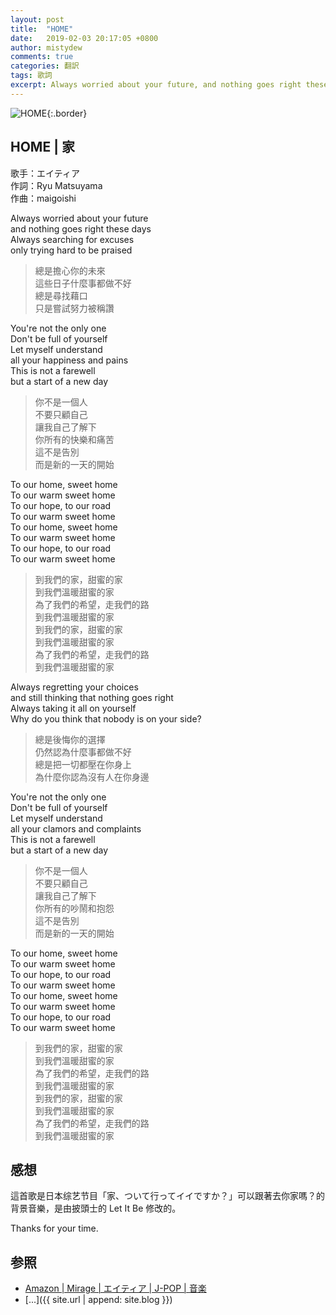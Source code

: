 ```yaml
---
layout: post
title:  "HOME"
date:   2019-02-03 20:17:05 +0800
author: mistydew
comments: true
categories: 翻訳
tags: 歌詞
excerpt: Always worried about your future, and nothing goes right these days. Always searching for excuses, only trying hard to be praised
---
```

![HOME](https://raw.githubusercontent.com/mistydew/misc/master/cover/MIRAGE.jpg){:.border}

## HOME | 家

歌手：エイティア<br>
作詞：Ryu Matsuyama<br>
作曲：maigoishi

Always worried about your future<br>
and nothing goes right these days<br>
Always searching for excuses<br>
only trying hard to be praised

> 總是擔心你的未來<br>
> 這些日子什麼事都做不好<br>
> 總是尋找藉口<br>
> 只是嘗試努力被稱讚

You're not the only one<br>
Don't be full of yourself<br>
Let myself understand<br>
all your happiness and pains<br>
This is not a farewell<br>
but a start of a new day

> 你不是一個人<br>
> 不要只顧自己<br>
> 讓我自己了解下<br>
> 你所有的快樂和痛苦<br>
> 這不是告別<br>
> 而是新的一天的開始

To our home, sweet home<br>
To our warm sweet home<br>
To our hope, to our road<br>
To our warm sweet home<br>
To our home, sweet home<br>
To our warm sweet home<br>
To our hope, to our road<br>
To our warm sweet home

> 到我們的家，甜蜜的家<br>
> 到我們溫暖甜蜜的家<br>
> 為了我們的希望，走我們的路<br>
> 到我們溫暖甜蜜的家<br>
> 到我們的家，甜蜜的家<br>
> 到我們溫暖甜蜜的家<br>
> 為了我們的希望，走我們的路<br>
> 到我們溫暖甜蜜的家

Always regretting your choices<br>
and still thinking that nothing goes right<br>
Always taking it all on yourself<br>
Why do you think that nobody is on your side?

> 總是後悔你的選擇<br>
> 仍然認為什麼事都做不好<br>
> 總是把一切都壓在你身上<br>
> 為什麼你認為沒有人在你身邊

You're not the only one<br>
Don't be full of yourself<br>
Let myself understand<br>
all your clamors and complaints<br>
This is not a farewell<br>
but a start of a new day

> 你不是一個人<br>
> 不要只顧自己<br>
> 讓我自己了解下<br>
> 你所有的吵鬧和抱怨<br>
> 這不是告別<br>
> 而是新的一天的開始

To our home, sweet home<br>
To our warm sweet home<br>
To our hope, to our road<br>
To our warm sweet home<br>
To our home, sweet home<br>
To our warm sweet home<br>
To our hope, to our road<br>
To our warm sweet home

> 到我們的家，甜蜜的家<br>
> 到我們溫暖甜蜜的家<br>
> 為了我們的希望，走我們的路<br>
> 到我們溫暖甜蜜的家<br>
> 到我們的家，甜蜜的家<br>
> 到我們溫暖甜蜜的家<br>
> 為了我們的希望，走我們的路<br>
> 到我們溫暖甜蜜的家

## 感想

這首歌是日本综艺节目「家、ついて行ってイイですか？」可以跟著去你家嗎？的背景音樂，是由披頭士的 Let It Be 修改的。

Thanks for your time.

## 参照
* [Amazon \| Mirage \| エイティア \| J-POP \| 音楽](https://www.amazon.co.jp/Mirage-%E3%82%A8%E3%82%A4%E3%83%86%E3%82%A3%E3%82%A2/dp/B07255YRRZ/ref=sr_1_1?ie=UTF8&qid=1548992472&sr=8-1&keywords=Mirage-%E3%82%A8%E3%82%A4%E3%83%86%E3%82%A3%E3%82%A2)
* [...]({{ site.url | append: site.blog }})
